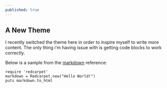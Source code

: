 ```yaml
---
published: true
---
```


## A New Theme

I recently switched the theme here in order to inspire myself to write more content. The only thing i'm having issue with is getting code blocks to work correctly.

Below is a sample from the [markdown](https://help.github.com/articles/github-flavored-markdown) reference:

```
require 'redcarpet'
markdown = Redcarpet.new("Hello World!")
puts markdown.to_html
```